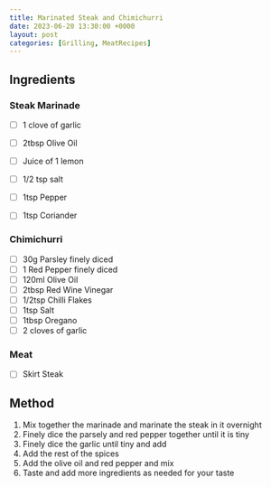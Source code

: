 ```yaml
---
title: Marinated Steak and Chimichurri
date: 2023-06-20 13:30:00 +0000
layout: post
categories: [Grilling, MeatRecipes]
---
```

## Ingredients
### Steak Marinade
- [ ] 1 clove of garlic
- [ ] 2tbsp Olive Oil
- [ ] Juice of 1 lemon
- [ ] 1/2 tsp salt
- [ ] 1tsp Pepper
- [ ] 1tsp Coriander


### Chimichurri
- [ ] 30g Parsley finely diced
- [ ] 1 Red Pepper finely diced
- [ ] 120ml Olive Oil
- [ ] 2tbsp Red Wine Vinegar
- [ ] 1/2tsp Chilli Flakes
- [ ] 1tsp Salt
- [ ] 1tbsp Oregano
- [ ] 2 cloves of garlic

### Meat
- [ ] Skirt Steak

## Method
1. Mix together the marinade and marinate the steak in it overnight
2. Finely dice the parsely and red pepper together until it is tiny
3. Finely dice the garlic until tiny and add
4. Add the rest of the spices
5. Add the olive oil and red pepper and mix
6. Taste and add more ingredients as needed for your taste